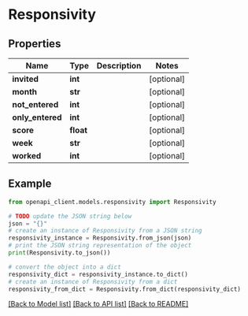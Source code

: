 # Responsivity


## Properties

Name | Type | Description | Notes
------------ | ------------- | ------------- | -------------
**invited** | **int** |  | [optional] 
**month** | **str** |  | [optional] 
**not_entered** | **int** |  | [optional] 
**only_entered** | **int** |  | [optional] 
**score** | **float** |  | [optional] 
**week** | **str** |  | [optional] 
**worked** | **int** |  | [optional] 

## Example

```python
from openapi_client.models.responsivity import Responsivity

# TODO update the JSON string below
json = "{}"
# create an instance of Responsivity from a JSON string
responsivity_instance = Responsivity.from_json(json)
# print the JSON string representation of the object
print(Responsivity.to_json())

# convert the object into a dict
responsivity_dict = responsivity_instance.to_dict()
# create an instance of Responsivity from a dict
responsivity_from_dict = Responsivity.from_dict(responsivity_dict)
```
[[Back to Model list]](../README.md#documentation-for-models) [[Back to API list]](../README.md#documentation-for-api-endpoints) [[Back to README]](../README.md)


